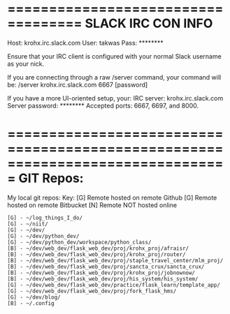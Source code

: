 ===================================
SLACK IRC CON INFO
===================================
Host: krohx.irc.slack.com
User: takwas
Pass: ********

    
Ensure that your IRC client is configured with your normal Slack username as your nick.
    
If you are connecting through a raw /server command, your command will be:
    /server krohx.irc.slack.com 6667 [password]
    
If you have a more UI-oriented setup, your:
	IRC server:		krohx.irc.slack.com
	Server password:	********
	Accepted ports:	6667, 6697, and 8000.



===============================================================================
GIT Repos:
===============================================================================
My local git repos:
											Key:
												[G] Remote hosted on remote Github
												[G] Remote hosted on remote Bitbucket
												[N] Remote NOT hosted online
	
	[G] - ~/log_things_I_do/
	[G] - ~/niit/
	[G] - ~/dev/
	[G] - ~/dev/python_dev/
	[G] - ~/dev/python_dev/workspace/python_class/
	[B] - ~/dev/web_dev/flask_web_dev/proj/krohx_proj/afraisr/
	[B] - ~/dev/web_dev/flask_web_dev/proj/krohx_proj/router/
	[B] - ~/dev/web_dev/flask_web_dev/proj/staple_travel_center/mlm_proj/
	[B] - ~/dev/web_dev/flask_web_dev/proj/sancta_crux/sancta_crux/
	[B] - ~/dev/web_dev/flask_web_dev/proj/krohx_proj/jobnownow/
	[B] - ~/dev/web_dev/flask_web_dev/proj/his_system/his_system/
	[G] - ~/dev/web_dev/flask_web_dev/practice/flask_learn/template_app/
	[G] - ~/dev/web_dev/flask_web_dev/proj/fork_flask_hms/
	[G] - ~/dev/blog/
	[B] - ~/.config